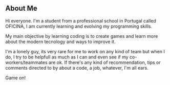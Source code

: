 ## About Me

Hi everyone. I'm a student from a professional school in Portugal called OFICINA, I am currently learning and evolving my programming skills.

My main objective by learning coding is to create games and learn more about the modern tecnology and ways to improve it.

I'm a lonely guy, its very rare for me to work on any kind of team but when I do, I try to be helpfull as much as I can and even see if my co-workers/teammates are ok.
If there's any kind of recommendation, tips or comments directed to by about a code, a job, whatever, I'm all ears.

Game on!
